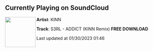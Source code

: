 ## Currently Playing on SoundCloud

[<img align="left" width="100" src="https://i1.sndcdn.com/artworks-zzm0SumhhB3iooy2-TT1s6w-t500x500.jpg">](https://soundcloud.com/billykinn/s3rl-addict-kinn-remix-free-download)

**Artist**: KINN 

**Track**: S3RL - ADDICT (KINN Remix) **FREE DOWNLOAD**

Last updated at 01/30/2023 01:46
